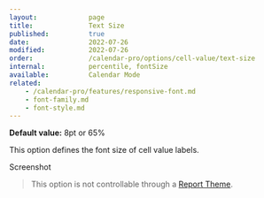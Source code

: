 ```yaml
---
layout:             page
title:              Text Size
published:          true
date:               2022-07-26
modified:           2022-07-26
order:              /calendar-pro/options/cell-value/text-size
internal:           percentile, fontSize
available:          Calendar Mode
related:
    - /calendar-pro/features/responsive-font.md
    - font-family.md
    - font-style.md
---
```

**Default value:** 8pt or 65%

This option defines the font size of cell value labels.  

<todo>Screenshot</todo>

> This option is not controllable through a [Report Theme](../../features/themes.md).